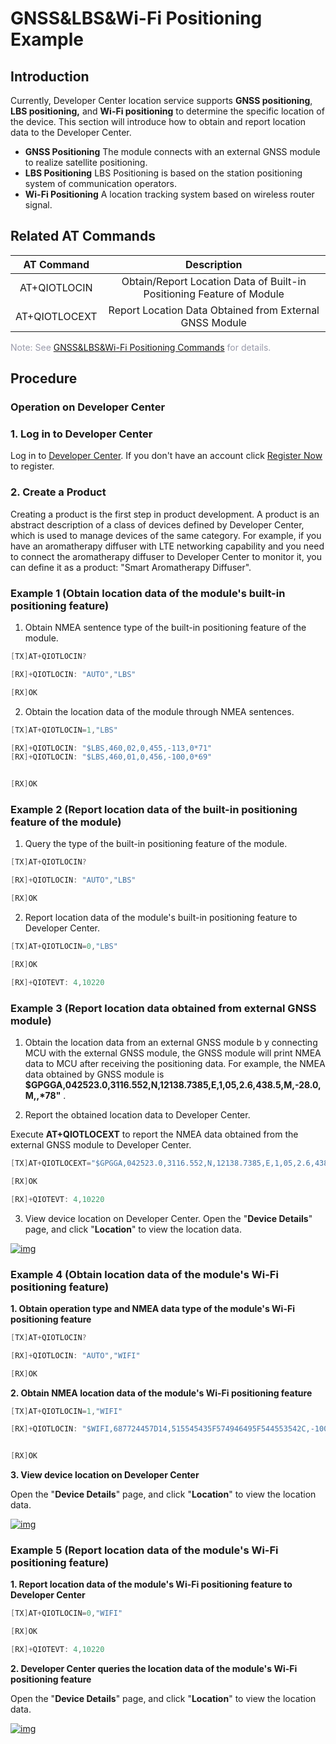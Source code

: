 # GNSS&LBS&Wi-Fi Positioning Example

## **Introduction**

Currently, Developer Center location service supports **GNSS positioning**, **LBS positioning,** and **Wi-Fi positioning** to determine the specific location of the device. This section will introduce how to obtain and report location data to the Developer Center.

* __GNSS Positioning__ 
  The module connects with an external GNSS module to realize satellite positioning.
* __LBS Positioning__ 
  LBS Positioning is based on the station positioning system of communication operators.
* __Wi-Fi Positioning__ 
  A location tracking system based on wireless router signal.

## **Related AT Commands**


|  AT Command   |                              Description                              |
| :-----------: | :-------------------------------------------------------------------: |
| AT+QIOTLOCIN  | Obtain/Report Location Data of Built-in Positioning Feature of Module |
| AT+QIOTLOCEXT |        Report Location Data Obtained from External GNSS Module        |

<span style='color:#999AAA'>Note: See [GNSS&LBS&Wi-Fi Positioning Commands](/deviceDevelop/DeviceAccessPlan/nb/AT/API/nb-at-06) for details.</span>


## **Procedure**

### **Operation on Developer Center**

### **1. Log in to Developer Center**

Log in to <a href="https://core.acceleronix.io"  target="_blank">Developer Center</a>. If you don't have an account click <a href="https://core.acceleronix.io/registerType" target="_blank">Register Now</a> to register.


### **2. Create a Product** 

Creating a product is the first step in product development. A product is an abstract description of a class of devices defined by Developer Center, which is used to manage devices of the same category. For example, if you have an aromatherapy diffuser with LTE networking capability and you need to connect the aromatherapy diffuser to Developer Center to monitor it, you can define it as a product: "Smart Aromatherapy Diffuser".

### **Example 1 (Obtain location data of the module's built-in positioning feature)**

1. Obtain NMEA sentence type of the built-in positioning feature of the module.

```c
[TX]AT+QIOTLOCIN?

[RX]+QIOTLOCIN: "AUTO","LBS"

[RX]OK
```

2. Obtain the location data of the module through NMEA sentences.

```c
[TX]AT+QIOTLOCIN=1,"LBS"

[RX]+QIOTLOCIN: "$LBS,460,02,0,455,-113,0*71"
[RX]+QIOTLOCIN: "$LBS,460,01,0,456,-100,0*69"


[RX]OK
```

### **Example 2 (Report location data of the built-in positioning feature of the module)**

1. Query the type of the built-in positioning feature of the module.

```c
[TX]AT+QIOTLOCIN?

[RX]+QIOTLOCIN: "AUTO","LBS"

[RX]OK
```

2. Report location data of the module's built-in positioning feature to Developer Center.

```c
[TX]AT+QIOTLOCIN=0,"LBS"

[RX]OK

[RX]+QIOTEVT: 4,10220
```

### **Example 3 (Report location data obtained from external GNSS module)**

1. Obtain the location data from an external GNSS module
b y connecting MCU with the external GNSS module, the GNSS module will print NMEA data to MCU after receiving the positioning data. For example, the NMEA data obtained by GNSS module is __$GPGGA,042523.0,3116.552,N,12138.7385,E,1,05,2.6,438.5,M,-28.0,M,,*78"__ .

2. Report the obtained location data to Developer Center.

Execute __AT+QIOTLOCEXT__ to report the NMEA data obtained from the external GNSS module to Developer Center.

```c
[TX]AT+QIOTLOCEXT="$GPGGA,042523.0,3116.552,N,12138.7385,E,1,05,2.6,438.5,M,-28.0,M,,*78"

[RX]OK

[RX]+QIOTEVT: 4,10220
```

3. View device location on Developer Center.
Open the "__Device Details__" page, and click "__Location__" to view the location data.

<a data-fancybox title="img" href="/en/deviceDevelop/develop/LBS&GNSS/Example-01.png">![img](/en/deviceDevelop/develop/LBS&GNSS/Example-01.png)</a>


### **Example 4 (Obtain location data of the module's Wi-Fi positioning feature)**
__1. Obtain operation type and NMEA data type of the module's Wi-Fi positioning feature__

```c
[TX]AT+QIOTLOCIN?

[RX]+QIOTLOCIN: "AUTO","WIFI"

[RX]OK
```

__2. Obtain NMEA location data of the module's Wi-Fi positioning feature__
```c
[TX]AT+QIOTLOCIN=1,"WIFI"

[RX]+QIOTLOCIN: "$WIFI,687724457D14,515545435F574946495F544553542C,-100*2A"


[RX]OK
```

__3. View device location on Developer Center__

Open the "__Device Details__" page, and click "__Location__" to view the location data.

<a data-fancybox title="img" href="/en/deviceDevelop/develop/LBS&GNSS/Example-02.png">![img](/en/deviceDevelop/develop/LBS&GNSS/Example-02.png)</a>

### __Example 5 (Report location data of the module's Wi-Fi positioning feature)__

__1. Report location data of the module's Wi-Fi positioning feature to Developer Center__

```c
[TX]AT+QIOTLOCIN=0,"WIFI"

[RX]OK

[RX]+QIOTEVT: 4,10220
```
__2. Developer Center queries the location data of the module's Wi-Fi positioning feature__

Open the "__Device Details__" page, and click "__Location__" to view the location data.

<a data-fancybox title="img" href="/en/deviceDevelop/develop/LBS&GNSS/Example-03.png">![img](/en/deviceDevelop/develop/LBS&GNSS/Example-03.png)</a>
